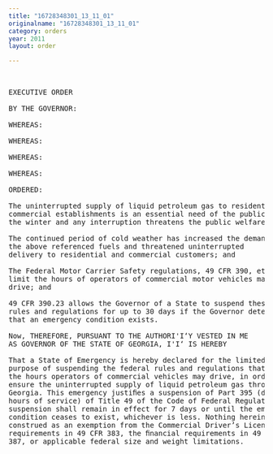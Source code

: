 ```yaml
---
title: "16728348301_13_11_01"
originalname: "16728348301_13_11_01"
category: orders
year: 2011
layout: order

---
```

<pre>
 

EXECUTIVE ORDER

BY THE GOVERNOR:

WHEREAS:

WHEREAS:

WHEREAS:

WHEREAS:

ORDERED:

The uninterrupted supply of liquid petroleum gas to residential and
commercial establishments is an essential need of the public during
the winter and any interruption threatens the public welfare; and

The continued period of cold weather has increased the demand for
the above referenced fuels and threatened uninterrupted
delivery to residential and commercial customers; and

The Federal Motor Carrier Safety regulations, 49 CFR 390, et seq.,
limit the hours of operators of commercial motor vehicles may
drive; and

49 CFR 390.23 allows the Governor of a State to suspend these
rules and regulations for up to 30 days if the Governor determines
that an emergency condition exists.

Now, THEREFORE, PURSUANT TO THE AUTHORI'I‘Y VESTED IN ME
AS GOVERNOR OF THE STATE OF GEORGIA, I'I‘ IS HEREBY

That a State of Emergency is hereby declared for the limited
purpose of suspending the federal rules and regulations that limit
the hours operators of commercial vehicles may drive, in order to
ensure the uninterrupted supply of liquid petroleum gas throughout
Georgia. This emergency justiﬁes a suspension of Part 395 (drivers’
hours of service) of Title 49 of the Code of Federal Regulations. The
suspension shall remain in effect for 7 days or until the emergency
condition ceases to exist, whichever is less. Nothing herein shall be
construed as an exemption from the Commercial Driver’s License
requirements in 49 CFR 383, the ﬁnancial requirements in 49 CFR
387, or applicable federal size and weight limitations.

</pre>
